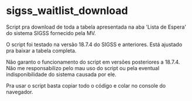 # sigss_waitlist_download
Script pra download de toda a tabela apresentada na aba 'Lista de Espera' do sistema SIGSS fornecido pela MV.

O script foi testado na versão 18.7.4 do SIGSS e anteriores. Está ajustado pra baixar a tabela completa.

Não garanto o funcionamento do script em versões posteriores a 18.7.4. Não me responsabilizo pelo mau uso do script ou pela eventual indisponibilidade do sistema causada por ele.

Pra usar o script basta copiar todo o código e colar no console do navegador.
